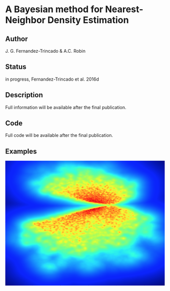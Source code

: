 A Bayesian method for Nearest-Neighbor Density Estimation 
==

Author 
--
J. G. Fernandez-Trincado & A.C. Robin

Status
--

in progress, Fernandez-Trincado et al. 2016d

Description 
---

Full information will be available after the final publication. 

Code
---

Full code will be available after the final publication. 

Examples
--

![Figure](https://github.com/Fernandez-Trincado/KNeighborsBGMDensity2016/blob/master/Figures/density.png)

